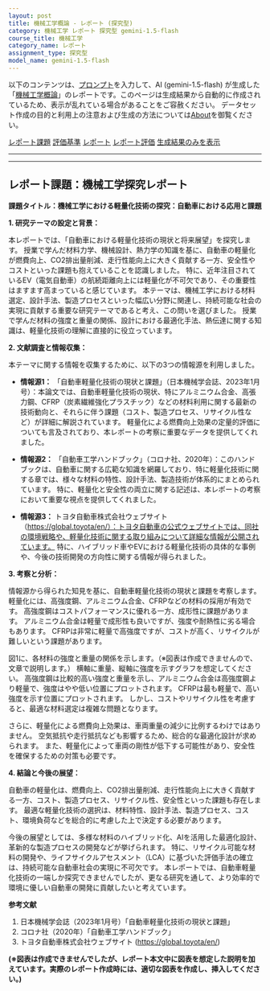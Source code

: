 ```yaml
---
layout: post
title: 機械工学概論 - レポート (探究型)
category: 機械工学 レポート 探究型 gemini-1.5-flash
course_title: 機械工学
category_name: レポート
assignment_type: 探究型
model_name: gemini-1.5-flash
---
```


以下のコンテンツは、[プロンプト](https://github.com/takedatoshiyuki/synthetic_assignments/tree/main/generated/機械工学/gemini-1.5-flash/prompt_レポート-探究型.md)を入力して、AI (gemini-1.5-flash) が生成した「[機械工学概論](/contents/機械工学/)」のレポートです。このページは生成結果から自動的に作成されているため、表示が乱れている場合があることをご容赦ください。
データセット作成の目的と利用上の注意および生成の方法については[About](/About)を御覧ください。

[レポート課題](../レポート課題-探究型)
[評価基準](../評価基準-探究型)
[レポート](../レポート-探究型)
[レポート評価](../レポート評価-探究型)
[生成結果のみを表示](https://github.com/takedatoshiyuki/synthetic_assignments/tree/main/generated/機械工学/gemini-1.5-flash/レポート-探究型.md)
  

***
***
  
## レポート課題：機械工学探究レポート

**課題タイトル：機械工学における軽量化技術の探究：自動車における応用と課題**

**1. 研究テーマの設定と背景：**

本レポートでは、「自動車における軽量化技術の現状と将来展望」を探究します。  授業で学んだ材料力学、機械設計、熱力学の知識を基に、自動車の軽量化が燃費向上、CO2排出量削減、走行性能向上に大きく貢献する一方、安全性やコストといった課題も抱えていることを認識しました。  特に、近年注目されているEV（電気自動車）の航続距離向上には軽量化が不可欠であり、その重要性はますます高まっていると感じています。  本テーマは、機械工学における材料選定、設計手法、製造プロセスといった幅広い分野に関連し、持続可能な社会の実現に貢献する重要な研究テーマであると考え、この問いを選びました。  授業で学んだ材料の強度と重量の関係、設計における最適化手法、熱伝達に関する知識は、軽量化技術の理解に直接的に役立っています。


**2. 文献調査と情報収集：**

本テーマに関する情報を収集するために、以下の3つの情報源を利用しました。

* **情報源1：**  「自動車軽量化技術の現状と課題」（日本機械学会誌、2023年1月号）：本論文では、自動車軽量化技術の現状、特にアルミニウム合金、高張力鋼、CFRP（炭素繊維強化プラスチック）などの材料利用に関する最新の技術動向と、それらに伴う課題（コスト、製造プロセス、リサイクル性など）が詳細に解説されています。  軽量化による燃費向上効果の定量的評価についても言及されており、本レポートの考察に重要なデータを提供してくれました。

* **情報源2：**  「自動車工学ハンドブック」（コロナ社、2020年）：このハンドブックは、自動車に関する広範な知識を網羅しており、特に軽量化技術に関する章では、様々な材料の特性、設計手法、製造技術が体系的にまとめられています。  特に、軽量化と安全性の両立に関する記述は、本レポートの考察において重要な視点を提供してくれました。

* **情報源3：**  トヨタ自動車株式会社ウェブサイト（https://global.toyota/en/）：トヨタ自動車の公式ウェブサイトでは、同社の環境戦略や、軽量化技術に関する取り組みについて詳細な情報が公開されています。  特に、ハイブリッド車やEVにおける軽量化技術の具体的な事例や、今後の技術開発の方向性に関する情報が得られました。


**3. 考察と分析：**

情報源から得られた知見を基に、自動車軽量化技術の現状と課題を考察します。  軽量化には、高強度鋼、アルミニウム合金、CFRPなどの材料の採用が有効です。  高強度鋼はコストパフォーマンスに優れる一方、成形性に課題があります。  アルミニウム合金は軽量で成形性も良いですが、強度や耐熱性に劣る場合もあります。  CFRPは非常に軽量で高強度ですが、コストが高く、リサイクルが難しいという課題があります。

図1に、各材料の強度と重量の関係を示します。（※図表は作成できませんので、文章で説明します。）  横軸に重量、縦軸に強度を示すグラフを想定してください。  高強度鋼は比較的高い強度と重量を示し、アルミニウム合金は高強度鋼より軽量で、強度はやや低い位置にプロットされます。  CFRPは最も軽量で、高い強度を示す位置にプロットされます。  しかし、コストやリサイクル性を考慮すると、最適な材料選定は複雑な問題となります。

さらに、軽量化による燃費向上効果は、車両重量の減少に比例するわけではありません。  空気抵抗や走行抵抗なども影響するため、総合的な最適化設計が求められます。  また、軽量化によって車両の剛性が低下する可能性があり、安全性を確保するための対策も必要です。


**4. 結論と今後の展望：**

自動車の軽量化は、燃費向上、CO2排出量削減、走行性能向上に大きく貢献する一方、コスト、製造プロセス、リサイクル性、安全性といった課題も存在します。  最適な軽量化技術の選択は、材料特性、設計手法、製造プロセス、コスト、環境負荷などを総合的に考慮した上で決定する必要があります。

今後の展望としては、多様な材料のハイブリッド化、AIを活用した最適化設計、革新的な製造プロセスの開発などが挙げられます。  特に、リサイクル可能な材料の開発や、ライフサイクルアセスメント（LCA）に基づいた評価手法の確立は、持続可能な自動車社会の実現に不可欠です。  本レポートでは、自動車軽量化技術の一端しか探究できませんでしたが、更なる研究を通して、より効率的で環境に優しい自動車の開発に貢献したいと考えています。


**参考文献**

1. 日本機械学会誌（2023年1月号）「自動車軽量化技術の現状と課題」
2. コロナ社（2020年）「自動車工学ハンドブック」
3. トヨタ自動車株式会社ウェブサイト (https://global.toyota/en/)


**(※図表は作成できませんでしたが、レポート本文中に図表を想定した説明を加えています。実際のレポート作成時には、適切な図表を作成し、挿入してください。)**
